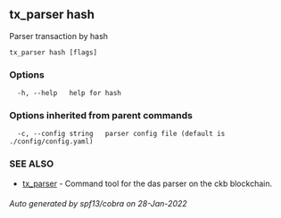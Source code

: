 ## tx_parser hash

Parser transaction by hash

```
tx_parser hash [flags]
```

### Options

```
  -h, --help   help for hash
```

### Options inherited from parent commands

```
  -c, --config string   parser config file (default is ./config/config.yaml)
```

### SEE ALSO

* [tx_parser](tx_parser.md)	 - Command tool for the das parser on the ckb blockchain.

###### Auto generated by spf13/cobra on 28-Jan-2022
